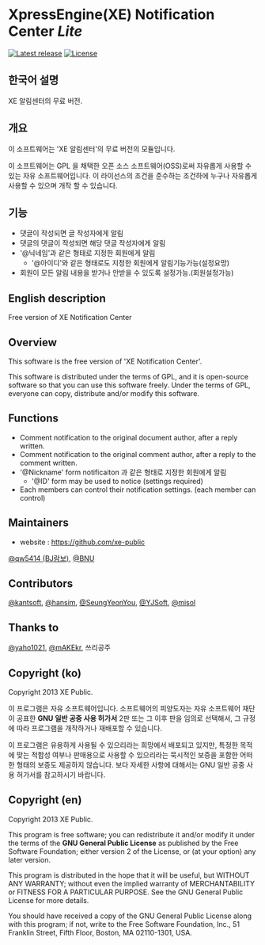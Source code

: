 XpressEngine(XE) Notification Center *Lite*
==========================================
[![Latest release](http://img.shields.io/github/release/xe-public/xe-module-ncenterlite.svg)](https://github.com/xe-public/xe-module-ncenterlite/releases)
[![License](http://img.shields.io/badge/license-GPL%20v2-brightgreen.svg)](http://www.gnu.org/licenses/gpl.html)

한국어 설명
---
XE 알림센터의 무료 버전.

개요
---
이 소프트웨어는 'XE 알림센터'의 무료 버전의 모듈입니다.

이 소프트웨어는 GPL 을 채택한 오픈 소스 소프트웨어(OSS)로써 자유롭게 사용할 수 있는 자유 소프트웨어입니다. 이 라이선스의 조건을 준수하는 조건하에 누구나 자유롭게 사용할 수 있으며 개작 할 수 있습니다.

기능
---
* 댓글이 작성되면 글 작성자에게 알림
* 댓글의 댓글이 작성되면 해당 댓글 작성자에게 알림
* '@닉네임'과 같은 형태로 지정한 회원에게 알림
	* '@아이디'와 같은 형태로도 지정한 회원에게 알림기능가능(설정요망)
* 회원이 모든 알림 내용을 받거나 안받을 수 있도록 설정가능.(회원설정가능)


English description
---
Free version of XE Notification Center

Overview
---
This software is the free version of 'XE Notification Center'.

This software is distributed under the terms of GPL, and it is open-source software so that you can use this software freely. Under the terms of GPL, everyone can copy, distribute and/or modify this software.

Functions
---
* Comment notification to the original document author, after a reply written.
* Comment notification to the original comment author, after a reply to the comment written.
* '@Nickname' form notificaiton 과 같은 형태로 지정한 회원에게 알림
	* '@ID' form may be used to notice (settings required)
* Each members can control their notification settings. (each member can control)


Maintainers
------
* website : https://github.com/xe-public

[@qw5414 (BJ람보)](http://github.com/qw5414),
[@BNU](http://github.com/bnu)

Contributors
------------
[@kantsoft](http://github.com/kantsoft),
[@hansim](https://github.com/hansim),
[@SeungYeonYou](https://github.com/SeungYeonYou),
[@YJSoft](https://github.com/YJSoft),
[@misol](https://github.com/misol)

Thanks to
---------
[@yaho1021](https://github.com/yaho1021),
[@mAKEkr](https://github.com/mAKEkr),
쓰리공주

Copyright (ko)
---------------------
Copyright 2013 XE Public.

이 프로그램은 자유 소프트웨어입니다. 소프트웨어의 피양도자는 자유 소프트웨어 재단이 공표한 **GNU 일반 공중 사용 허가서** 2판 또는 그 이후 판을 임의로 선택해서, 그 규정에 따라 프로그램을 개작하거나 재배포할 수 있습니다.

이 프로그램은 유용하게 사용될 수 있으리라는 희망에서 배포되고 있지만, 특정한 목적에 맞는 적합성 여부나 판매용으로 사용할 수 있으리라는 묵시적인 보증을 포함한 어떠한 형태의 보증도 제공하지 않습니다. 보다 자세한 사항에 대해서는 GNU 일반 공중 사용 허가서를 참고하시기 바랍니다.


Copyright (en)
--------------
Copyright 2013 XE Public.

This program is free software; you can redistribute it and/or modify it under the terms of the **GNU General Public License** as published by the Free Software Foundation; either version 2 of the License, or (at your option) any later version.

This program is distributed in the hope that it will be useful, but WITHOUT ANY WARRANTY; without even the implied warranty of MERCHANTABILITY or FITNESS FOR A PARTICULAR PURPOSE.  See the GNU General Public License for more details.

You should have received a copy of the GNU General Public License along with this program; if not, write to the Free Software Foundation, Inc., 51 Franklin Street, Fifth Floor, Boston, MA  02110-1301, USA.
